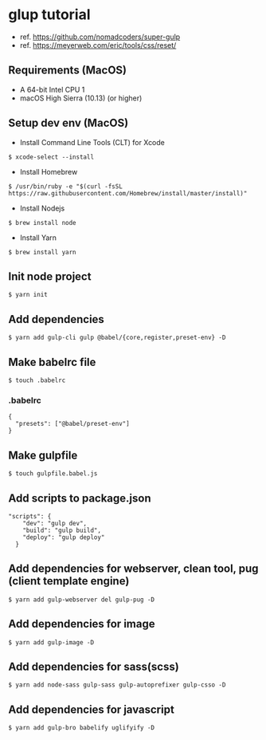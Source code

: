 # glup tutorial
- ref. https://github.com/nomadcoders/super-gulp
- ref. https://meyerweb.com/eric/tools/css/reset/

## Requirements (MacOS)
- A 64-bit Intel CPU 1
- macOS High Sierra (10.13) (or higher)

## Setup dev env (MacOS)
- Install Command Line Tools (CLT) for Xcode
```
$ xcode-select --install
```
- Install Homebrew
```
$ /usr/bin/ruby -e "$(curl -fsSL https://raw.githubusercontent.com/Homebrew/install/master/install)"
```
- Install Nodejs
```
$ brew install node
```
- Install Yarn
```
$ brew install yarn
```

## Init node project
```
$ yarn init
```

## Add dependencies
```
$ yarn add gulp-cli gulp @babel/{core,register,preset-env} -D
```

## Make babelrc file
```
$ touch .babelrc
```
### .babelrc
```
{
  "presets": ["@babel/preset-env"]
}
```

## Make gulpfile
```
$ touch gulpfile.babel.js
```

## Add scripts to package.json
```
"scripts": {
    "dev": "gulp dev",
    "build": "gulp build",
    "deploy": "gulp deploy"
  }
```

## Add dependencies for webserver, clean tool, pug (client template engine)
```
$ yarn add gulp-webserver del gulp-pug -D
```

## Add dependencies for image
```
$ yarn add gulp-image -D 
```

## Add dependencies for sass(scss)
```
$ yarn add node-sass gulp-sass gulp-autoprefixer gulp-csso -D
```

## Add dependencies for javascript
```
$ yarn add gulp-bro babelify uglifyify -D
```
